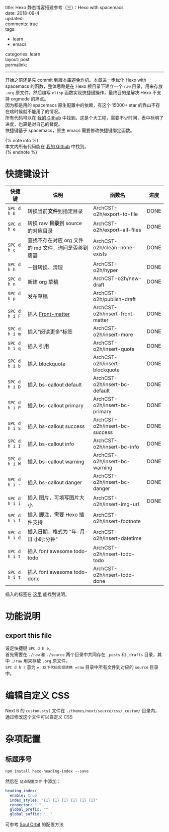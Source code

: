 title: Hexo 静态博客搭建参考（三）：Hexo with spacemacs  
date: 2018-09-4  
updated:  
comments: true  
tags:  

-   learn
-   emacs

categories: learn  
layout: post  
permalink:  

---

开始之前还是先 commit 到版本库避免炸机。本章进一步优化 Hexo with spacemacs 的函数，整体思路是在 Hexo 根目录下建立一个 `raw` 目录，用来存放 `.org` 原文件，然后编写 `elisp` 函数实现快捷键操作，最终目的是解决 Hexo 不支持 orgmode 的痛点。  
因为都是用的 spacemacs 原生配置中的依赖，有这个 15000+ star 的靠山不存在啥时候就不能用了的情况。  
所有代码可以在 [我的 Github](https://github.com/ArchCST/spacemacs) 中找到。这是个大工程，需要不少时间，表中标明了进度，也算是对自己的督促。  
快捷键基于 spacemacs，原生 emacs 需要修改快捷键绑定函数。  

<!-- more -->

{% note info %}  
本文内所有代码能在 [我的 Github](https://github.com/ArchCST/.spacemacs.d) 中找到。  
{% endnote %}  

# 快捷键设计

| 快捷键        | 说明                                                       | 函数名                          | 进度 |
|------------- |---------------------------------------------------------- |------------------------------- |---- |
| `SPC d h E`   | 转换当前**文件**到指定目录                                 | ArchCST-o2h/export-to-file      | DONE |
| `SPC d h e`   | 转换 raw **目录**到 source 的对应目录                      | ArchCST-o2h/export-all-files    | DONE |
| `SPC d h c`   | 查找不存在对应 org 文件的 md 文件，询问是否移到废篓        | ArchCST-o2h/clean-none-exists   | DONE |
| `SPC d h h`   | 一键转换、清理                                             | ArchCST-o2h/hyper               | DONE |
| `SPC d h n`   | 新建 org 草稿                                              | ArchCST-o2h/new-draft           | DONE |
| `SPC d h p`   | 发布草稿                                                   | ArchCST-o2h/publish-draft       |      |
| `SPC d h i F` | 插入 [Front-matter](https:--hexo.io-zh-cn-docs-front-matter) | ArchCST-o2h/insert-front-matter | DONE |
| `SPC d h i m` | 插入"阅读更多"标签                                         | ArchCST-o2h/insert-more         | DONE |
| `SPC d h i q` | 插入 引用                                                  | ArchCST-o2h/insert-quote        | DONE |
| `SPC d h i b` | 插入 blockquote                                            | ArchCST-o2h/insert-blockquote   | DONE |
| `SPC d h i D` | 插入 bs-callout default                                    | ArchCST-o2h/insert-bc-default   | DONE |
| `SPC d h i P` | 插入 bs-callout primary                                    | ArchCST-o2h/insert-bc-primary   | DONE |
| `SPC d h i S` | 插入 bs-callout success                                    | ArchCST-o2h/insert-bc-success   | DONE |
| `SPC d h i I` | 插入 bs-callout info                                       | ArchCST-o2h/insert-bc-info      | DONE |
| `SPC d h i W` | 插入 bs-callout warning                                    | ArchCST-o2h/insert-bc-warning   | DONE |
| `SPC d h i -` | 插入 bs-callout danger                                     | ArchCST-o2h/insert-bc-danger    | DONE |
| `SPC d h i i` | 插入 图片，可填写图片大小                                  | ArchCST-o2h/insert-img-url      | DONE |
| `SPC d h i f` | 插入 脚注，需要 Hexo 插件支持                              | ArchCST-o2h/insert-footnote     |      |
| `SPC d h i d` | 插入日期，格式为 "年-月-日 小时:分钟"                      | ArchCST-o2h/insert-datetime     |      |
| `SPC d h i t` | 插入 font awesome todo-todo                                | ArchCST-o2h/insert-todo-todo    |      |
| `SPC d h i t` | 插入 font awesome todo-done                                | ArchCST-o2h/insert-todo-done    |      |

插入的标签在 [这里](https://hexo.io/zh-cn/docs/tag-plugins#%E5%8F%8D%E5%BC%95%E5%8F%B7%E4%BB%A3%E7%A0%81%E5%9D%97) 能找到说明。  

# 功能说明

## export this file

设定快捷键 `SPC d h e`。  
首先需要在 `./raw` 和 `./source` 两个目录中共同存在 `_posts` 和 `_drafts` 目录，其中 `./raw` 用来存放 `.org` 原文件。  
`SPC d h r` 意为 `=，以下代码实现转换 =raw` 目录中所有文件到对应的 `source` 目录中。  

# 编辑自定义 CSS

Next 6 的 `custom.styl` 文件在 `./themes/next/source/css/_custom/` 目录内，通过修改这个文件可以自定义 CSS  

# 杂项配置

## 标题序号

```shell
npm install hexo-heading-index --save
```

然后在 `站点配置文件` 中添加：  

```yaml
heading_index:
  enable: true
  index_styles: "{1} {1} {1} {1} {1} {1}"
  connector: "."
  global_prefix: ""
  global_suffix: ". "
```

可参考 [Soul Orbit](http://r12f.com/posts/adding-index-to-your-headings-with-hexo-heading-index/) 的配置方法  
